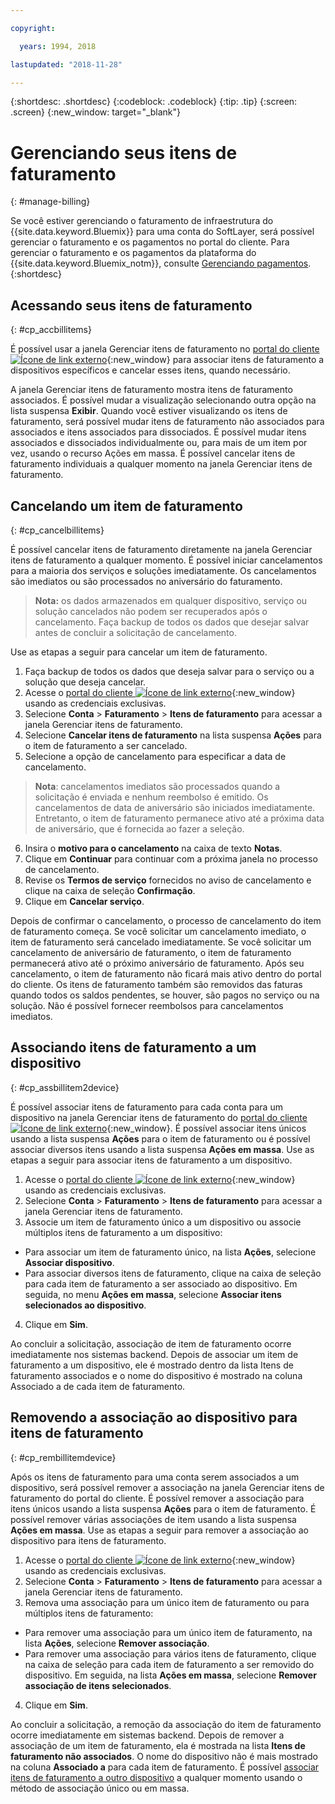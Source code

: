 ```yaml
---

copyright:

  years: 1994, 2018

lastupdated: "2018-11-28"

---
```


{:shortdesc: .shortdesc}
{:codeblock: .codeblock}
{:tip: .tip}
{:screen: .screen}
{:new_window: target="_blank"}


# Gerenciando seus itens de faturamento
{: #manage-billing}

Se você estiver gerenciando o faturamento de infraestrutura do {{site.data.keyword.Bluemix}} para uma conta do SoftLayer, será possível gerenciar o faturamento e os pagamentos no portal do cliente. Para gerenciar o faturamento e os pagamentos da plataforma do {{site.data.keyword.Bluemix_notm}}, consulte [Gerenciando pagamentos](/docs/billing-usage/manage_billing.html#linkedusage).  
{:shortdesc}

## Acessando seus itens de faturamento
{: #cp_accbillitems}

É possível usar a janela Gerenciar itens de faturamento no [portal do cliente ![Ícone de link externo](../icons/launch-glyph.svg)](https://control.softlayer.com/){:new_window} para associar itens de faturamento a dispositivos específicos e cancelar esses itens, quando necessário.

A janela Gerenciar itens de faturamento mostra itens de faturamento associados. É possível mudar a visualização selecionando outra opção na lista suspensa **Exibir**. Quando você estiver visualizando os itens de faturamento, será possível mudar itens de faturamento não associados para associados e itens associados para dissociados. É possível mudar itens associados e dissociados individualmente ou, para mais de um item por vez, usando o recurso Ações em massa. É possível cancelar itens de faturamento individuais a qualquer momento na janela Gerenciar itens de faturamento.


## Cancelando um item de faturamento
{: #cp_cancelbillitems}

É possível cancelar itens de faturamento diretamente na janela Gerenciar itens de faturamento a qualquer momento. É possível iniciar cancelamentos para a maioria dos serviços e soluções imediatamente. Os cancelamentos são imediatos ou são processados no aniversário do faturamento.

> **Nota:** os dados armazenados em qualquer dispositivo, serviço ou solução cancelados não podem ser recuperados após o cancelamento. Faça backup de todos os dados que desejar salvar antes de concluir a solicitação de cancelamento.

Use as etapas a seguir para cancelar um item de faturamento.

1. Faça backup de todos os dados que deseja salvar para o serviço ou a solução que deseja cancelar.
2. Acesse o [portal do cliente ![Ícone de link externo](../icons/launch-glyph.svg)](https://control.softlayer.com/){:new_window} usando as credenciais exclusivas.
3. Selecione **Conta** > **Faturamento** > **Itens de faturamento** para acessar a janela Gerenciar itens de faturamento.
4. Selecione **Cancelar itens de faturamento** na lista suspensa **Ações** para o item de faturamento a ser cancelado.
5. Selecione a opção de cancelamento para especificar a data de cancelamento.
>**Nota**: cancelamentos imediatos são processados quando a solicitação é enviada e nenhum reembolso é emitido. Os cancelamentos de data de aniversário são iniciados imediatamente. Entretanto, o item de faturamento permanece ativo até a próxima data de aniversário, que é fornecida ao fazer a seleção.
6. Insira o **motivo para o cancelamento** na caixa de texto **Notas**.
7. Clique em **Continuar** para continuar com a próxima janela no processo de cancelamento.
8. Revise os **Termos de serviço** fornecidos no aviso de cancelamento e clique na caixa de seleção **Confirmação**.
9. Clique em **Cancelar serviço**.

Depois de confirmar o cancelamento, o processo de cancelamento do item de faturamento começa. Se você solicitar um cancelamento imediato, o item de faturamento será cancelado imediatamente. Se você solicitar um cancelamento de aniversário de faturamento, o item de faturamento permanecerá ativo até o próximo aniversário de faturamento. Após seu cancelamento, o item de faturamento não ficará mais ativo dentro do portal do cliente. Os itens de faturamento também são removidos das faturas quando todos os saldos pendentes, se houver, são pagos no serviço ou na solução. Não é possível fornecer reembolsos para cancelamentos imediatos.


## Associando itens de faturamento a um dispositivo
{: #cp_assbillitem2device}

É possível associar itens de faturamento para cada conta para um dispositivo na janela Gerenciar itens de faturamento do [portal do cliente ![Ícone de link externo](../icons/launch-glyph.svg)](https://control.softlayer.com/){:new_window}. É possível associar itens únicos usando a lista suspensa **Ações** para o item de faturamento ou é possível associar diversos itens usando a lista suspensa **Ações em massa**. Use as etapas a seguir para associar itens de faturamento a um dispositivo.

1. Acesse o [portal do cliente ![Ícone de link externo](../icons/launch-glyph.svg)](https://control.softlayer.com/){:new_window} usando as credenciais exclusivas.
2. Selecione **Conta** > **Faturamento** > **Itens de faturamento** para acessar a janela Gerenciar itens de faturamento.
3. Associe um item de faturamento único a um dispositivo ou associe múltiplos itens de faturamento a um dispositivo:
  * Para associar um item de faturamento único, na lista **Ações**, selecione **Associar dispositivo**.
  * Para associar diversos itens de faturamento, clique na caixa de seleção para cada item de faturamento a ser associado ao dispositivo. Em seguida, no menu **Ações em massa**, selecione **Associar itens selecionados ao dispositivo**.
4. Clique em **Sim**.

Ao concluir a solicitação, associação de item de faturamento ocorre imediatamente nos sistemas backend. Depois de associar um item de faturamento a um dispositivo, ele é mostrado dentro da lista Itens de faturamento associados e o nome do dispositivo é mostrado na coluna Associado a de cada item de faturamento.


## Removendo a associação ao dispositivo para itens de faturamento
{: #cp_rembillitemdevice}

Após os itens de faturamento para uma conta serem associados a um dispositivo, será possível remover a associação na janela Gerenciar itens de faturamento do portal do cliente. É possível remover a associação para itens únicos usando a lista suspensa **Ações** para o item de faturamento. É possível remover várias associações de item usando a lista suspensa **Ações em massa**. Use as etapas a seguir para remover a associação ao dispositivo para itens de faturamento.

1. Acesse o [portal do cliente ![Ícone de link externo](../icons/launch-glyph.svg)](https://control.softlayer.com/){:new_window} usando as credenciais exclusivas.
2. Selecione **Conta** > **Faturamento** > **Itens de faturamento** para acessar a janela Gerenciar itens de faturamento.
3. Remova uma associação para um único item de faturamento ou para múltiplos itens de faturamento:
  * Para remover uma associação para um único item de faturamento, na lista **Ações**, selecione **Remover associação**.
  * Para remover uma associação para vários itens de faturamento, clique na caixa de seleção para cada item de faturamento a ser removido do dispositivo. Em seguida, na lista **Ações em massa**, selecione **Remover associação de itens selecionados**.
4. Clique em **Sim**.

Ao concluir a solicitação, a remoção da associação do item de faturamento ocorre imediatamente em sistemas backend. Depois de remover a associação de um item de faturamento, ela é mostrada na lista **Itens de faturamento não associados**. O nome do dispositivo não é mais mostrado na coluna **Associado a** para cada item de faturamento. É possível [associar itens de faturamento a outro dispositivo](/docs/customer-portal/cpmanacctbillpay.html#cp_assbillitem2device) a qualquer momento usando o método de associação único ou em massa.
